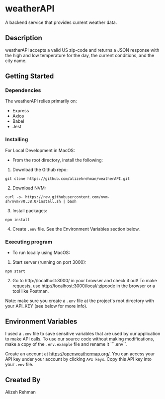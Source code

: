 # weatherAPI

A backend service that provides current weather data.

## Description

weatherAPI accepts a valid US zip-code and returns a JSON response with the high and low temperature for the day, the current conditions, and the city name.

## Getting Started

### Dependencies

The weatherAPI relies primarily on:
* Express
* Axios
* Babel
* Jest

### Installing

For Local Development in MacOS:
* From the root directory, install the following:

1. Download the Github repo:

```
git clone https://github.com/alizehrehman/weatherAPI.git
```

2. Download NVM:
```
curl -o- https://raw.githubusercontent.com/nvm-sh/nvm/v0.38.0/install.sh | bash
```
3. Install packages:
```
npm install
```
4. Create ```.env``` file. See the Environment Variables section below.

### Executing program

* To run locally using MacOS:

1. Start server (running on port 3000):
```
npm start
```
2. Go to http://localhost:3000/ in your browser and check it out! To make requests, use http://localhost:3000/local/:zipcode in the browser or a tool like Postman.

Note: make sure you create a ```.env``` file at the project's root directory with your API_KEY (see below for more info).

## Environment Variables

I used a ```.env``` file to save sensitive variables that are used by our application to make API calls. To use our source code without making modifications, make a copy of the ```.env.example``` file and rename it ```.env``.

Create an account at https://openweathermap.org/. You can access your API key under your account by clicking ```API keys```. Copy this API key into your ```.env``` file.

## Created By
Alizeh Rehman
